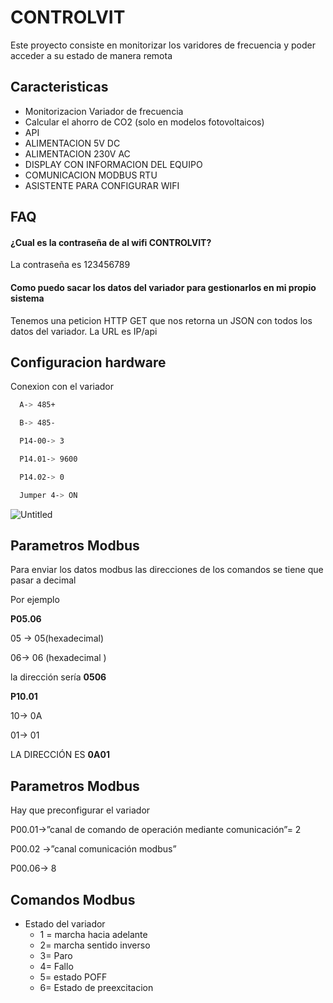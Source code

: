 
# CONTROLVIT

Este proyecto consiste en monitorizar los varidores de frecuencia y poder acceder a su estado de manera remota


## Caracteristicas

- Monitorizacion Variador de frecuencia
- Calcular el ahorro de CO2 (solo en modelos fotovoltaicos)
- API
- ALIMENTACION 5V DC
- ALIMENTACION 230V AC
- DISPLAY CON INFORMACION DEL EQUIPO
- COMUNICACION MODBUS RTU
- ASISTENTE PARA CONFIGURAR WIFI 


## FAQ

#### ¿Cual es la contraseña de al wifi CONTROLVIT?

La contraseña es 123456789

#### Como puedo sacar los datos del variador para gestionarlos en mi propio sistema

Tenemos una peticion HTTP GET que nos retorna un JSON con todos los datos del variador. La URL es IP/api


## Configuracion hardware

Conexion con el variador
```bash
  A-> 485+
```
```bash
  B-> 485-
```
```bash
  P14-00-> 3
```
```bash
  P14.01-> 9600
```
```bash
  P14.02-> 0
```
```bash
  Jumper 4-> ON
```
![Untitled](https://github.com/agente47m/controlvit/assets/14801079/7a169059-c211-4540-a094-88e79c98f2a4)

## Parametros Modbus
Para enviar los datos modbus las direcciones de los comandos se tiene que pasar a decimal 

Por ejemplo 

**P05.06**

05 → 05(hexadecimal)

06→ 06 (hexadecimal )

la dirección sería **0506**

**P10.01**

10→ 0A

01→ 01 

LA DIRECCIÓN ES **0A01**

## Parametros Modbus

Hay que preconfigurar el variador

P00.01→”canal de comando de operación mediante comunicación”= 2

P00.02 →”canal comunicación modbus”

P00.06→ 8

## Comandos Modbus
- Estado del variador
    - 1 = marcha hacia adelante
    - 2= marcha sentido inverso
    - 3= Paro
    - 4= Fallo
    - 5= estado POFF
    - 6= Estado de preexcitacion


